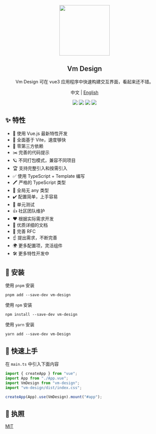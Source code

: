 <p align="center">
  <img height="160px" src="https://tianyuhao.cn/images/vm-design/VmDesign.svg">
  <h2 align="center" style="font-weight: 600">Vm Design</h2>
</p>

<p align="center">
  Vm Design 可在 vue3 应用程序中快速构建交互界面，看起来还不错。
</p>

<p align="center">
  中文 | <a href="https://github.com/VmDesign/vm-design/blob/master/README.en-US.md">English</a>
</p>

<p align="center">
  <a href="https://github.com/VmDesign/vm-design/stargazers"><img src="https://img.shields.io/github/stars/VmDesign/vm-design" /></a>
  <a href="https://www.npmjs.com/package/vm-design"><img src="https://badgen.net/npm/v/vm-design" /></a>
  <a href="https://vm.tianyuhao.cn"><img src="https://img.shields.io/badge/Vm%20Design-Docs-blue" /></a>
  <a href="https://github.com/VmDesign/vm-design/blob/master/CHANGELOG.md"><img src="https://img.shields.io/badge/Vm%20Design-CHANGELOG-blue" /></a>
</p>

## ✨ 特性

- 💪 使用 Vue.js 最新特性开发
- 🐆 全面基于 Vite，速度够快
- 🦩 零第三方依赖
- ✂️ 完善的代码提示
- 🪐 不同打包模式，兼容不同项目
- 🏆 支持完整引入和按需引入
- ✅ 使用 TypeScript + Template 编写
- 🖍️ 严格的 TypeScript 类型
- 🤟 全局无 any 类型
- ✔️ 配置简单，上手容易
- 🚩 单元测试
- 👍 社区团队维护
- ❤️ 根据实际需求开发
- 📃 优质详细的文档
- 📌 完善 RFC
- ☝️ 提出需求，不断完善
- 🌍 更多配置项，灵活组件
- 🛠 更多特性开发中

## 🔑 安装

使用 `pnpm` 安装

```shell
pnpm add --save-dev vm-design
```

使用 `npm` 安装

```shell
npm install --save-dev vm-design
```

使用 `yarn` 安装

```shell
yarn add --save-dev vm-Design
```

## 🎉 快速上手

在 `main.ts` 中引入下面内容

```ts
import { createApp } from "vue";
import App from "./App.vue";
import VmDesign from "vm-design";
import "vm-design/dist/index.css";

createApp(App).use(VmDesign).mount("#app");
```

## 💬 执照

[MIT](https://github.com/VmDesign/vm-design/blob/master/LICENSE)
